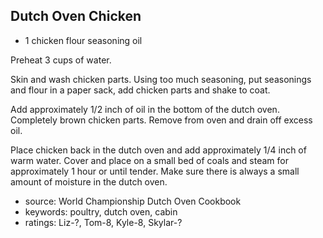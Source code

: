 Dutch Oven Chicken
------------------

- 1 chicken
flour
seasoning
oil

Preheat 3 cups of water.

Skin and wash chicken parts. Using too much seasoning, put seasonings
and flour in a paper sack, add chicken parts and shake to coat.

Add approximately 1/2 inch of oil in the bottom of the dutch oven.
Completely brown chicken parts.  Remove from oven and drain off excess
oil.

Place chicken back in the dutch oven and add approximately 1/4 inch of
warm water.  Cover and place on a small bed of coals and steam for
approximately 1 hour or until tender.  Make sure there is always a
small amount of moisture in the dutch oven.

- source: World Championship Dutch Oven Cookbook
- keywords: poultry, dutch oven, cabin
- ratings: Liz-?, Tom-8, Kyle-8, Skylar-?
